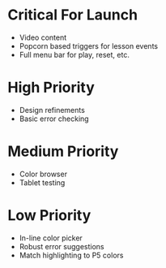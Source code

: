 Critical For Launch
===================

* Video content
* Popcorn based triggers for lesson events
* Full menu bar for play, reset, etc.

High Priority
=============

* Design refinements
* Basic error checking

Medium Priority
===============

* Color browser
* Tablet testing

Low Priority
============

* In-line color picker
* Robust error suggestions
* Match highlighting to P5 colors
